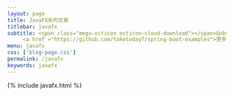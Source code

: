 ```yaml
---
layout: page
title: JavaFX系列文章
titlebar: javafx
subtitle: <span class="mega-octicon octicon-cloud-download"></span>&nbsp;&nbsp;
     <a href ="https://github.com/taketoday7/spring-boot-examples">更多JavaFX精选教程，<font color="#EB9439">点我</font>查看！</a><br/>
menu: javafx
css: ['blog-page.css']
permalink: /javafx
keywords: javafx
---
```


{% include javafx.html %}
